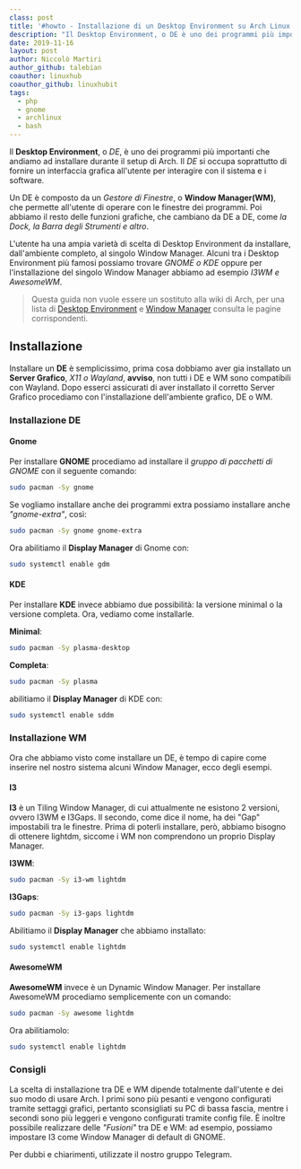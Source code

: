 ```yaml
---
class: post
title: '#howto - Installazione di un Desktop Environment su Arch Linux'
description: "Il Desktop Environment, o DE è uno dei programmi più importanti che andiamo ad installare durante il setup di Arch."
date: 2019-11-16
layout: post
author: Niccolò Martiri
author_github: talebian
coauthor: linuxhub
coauthor_github: linuxhubit
tags:
  - php  
  - gnome  
  - archlinux  
  - bash
---
```

Il **Desktop Environment**, o _DE_, è uno dei programmi più importanti che andiamo ad installare durante il setup di Arch. Il _DE_ si occupa soprattutto di fornire un interfaccia grafica all'utente per interagire con il sistema e i software. 

Un DE è composto da un _Gestore di Finestre_, o **Window Manager(WM)**, che permette all'utente di operare con le finestre dei programmi. Poi abbiamo il resto delle funzioni grafiche, che cambiano da DE a DE, come _la Dock, la Barra degli Strumenti e altro_.

L'utente ha una ampia varietà di scelta di Desktop Environment da installare, dall'ambiente completo, al singolo Window Manager. Alcuni tra i Desktop Environment più famosi possiamo trovare _GNOME o KDE_ oppure per l'installazione del singolo Window Manager abbiamo ad esempio _I3WM e AwesomeWM_.

> Questa guida non vuole essere un sostituto alla wiki di Arch, per una lista di <a href="https://wiki.archlinux.org/index.php/Desktop_environment_(Italiano)">Desktop Environment</a> e <a href="https://wiki.archlinux.org/index.php/Window_manager_(Italiano)">Window Manager</a> consulta le pagine corrispondenti.

## Installazione

Installare un **DE** è semplicissimo, prima cosa dobbiamo aver gia installato un **Server Grafico**, _X11 o Wayland_, **avviso**, non tutti i DE e WM sono compatibili con Wayland. Dopo esserci assicurati di aver installato il corretto Server Grafico procediamo con l'installazione dell'ambiente grafico, DE o WM.

### Installazione DE

#### Gnome
Per installare **GNOME** procediamo ad installare il _gruppo di pacchetti di GNOME_ con il seguente comando:
```bash
sudo pacman -Sy gnome
```

Se vogliamo installare anche dei programmi extra possiamo installare anche _"gnome-extra"_, così:
```bash
sudo pacman -Sy gnome gnome-extra
```

Ora abilitiamo il **Display Manager** di Gnome con:
```bash
sudo systemctl enable gdm
```


#### KDE
Per installare **KDE** invece abbiamo due possibilità: la versione minimal o la versione completa. Ora, vediamo come installarle.

**Minimal**:
```bash
sudo pacman -Sy plasma-desktop
```
**Completa**:
```bash
sudo pacman -Sy plasma
```
abilitiamo il **Display Manager** di KDE con:
```bash
sudo systemctl enable sddm
```

### Installazione WM

Ora che abbiamo visto come installare un DE, è tempo di capire come inserire nel nostro sistema alcuni Window Manager, ecco degli esempi.

#### I3
**I3** è un Tiling Window Manager, di cui attualmente ne esistono 2 versioni, ovvero I3WM e I3Gaps. Il secondo, come dice il nome, ha dei "Gap" impostabili tra le finestre. Prima di poterli installare, però, abbiamo bisogno di ottenere lightdm, siccome i WM non comprendono un proprio Display Manager.

**I3WM**:
```bash
sudo pacman -Sy i3-wm lightdm
```
**I3Gaps**:
```bash
sudo pacman -Sy i3-gaps lightdm
```
Abilitiamo il **Display Manager** che abbiamo installato:
```bash
sudo systemctl enable lightdm
```

#### AwesomeWM
**AwesomeWM** invece è un Dynamic Window Manager. Per installare AwesomeWM procediamo semplicemente con un comando:
```bash
sudo pacman -Sy awesome lightdm
```
Ora abilitiamolo:
```bash
sudo systemctl enable lightdm
```

### Consigli
La scelta di installazione tra DE e WM dipende totalmente dall'utente e dei suo modo di usare Arch. I primi sono più pesanti e vengono configurati tramite settaggi grafici, pertanto sconsigliati su PC di bassa fascia, mentre i secondi sono più leggeri e vengono configurati tramite config file.
È inoltre possibile realizzare delle _"Fusioni"_ tra DE e WM: ad esempio, possiamo impostare I3 come Window Manager di default di GNOME.

Per dubbi e chiarimenti, utilizzate il nostro gruppo Telegram.